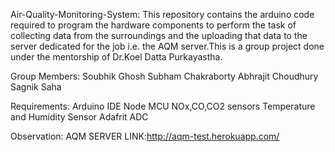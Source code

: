 Air-Quality-Monitoring-System:
This repository contains the arduino code required to program the hardware components to perform the task of collecting data from the surroundings and the uploading that data to the server dedicated for the job i.e. the AQM server.This is a group project done under the mentorship of Dr.Koel Datta Purkayastha.

Group Members:
Soubhik Ghosh
Subham Chakraborty
Abhrajit Choudhury
Sagnik Saha

Requirements:
Arduino IDE
Node MCU
NOx,CO,CO2 sensors
Temperature and Humidity Sensor
Adafrit ADC

Observation:
AQM SERVER LINK:http://aqm-test.herokuapp.com/
